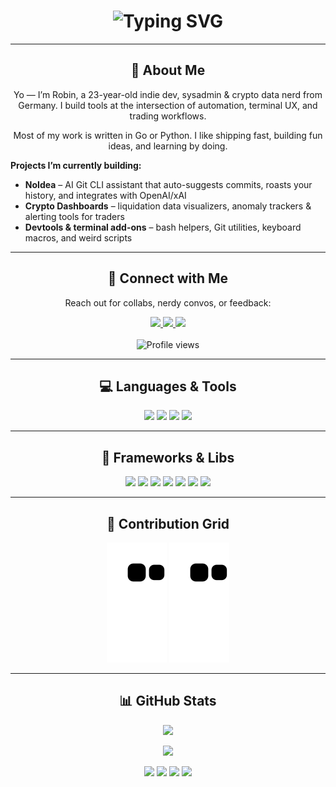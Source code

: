 <div align="center">
  <h1>
    <img src="https://readme-typing-svg.herokuapp.com?font=Fira+Code&size=28&duration=3000&pause=1000&color=33FF33&center=true&vCenter=true&width=800&lines=curl+accursedgalaxy.dev;Running+%22noidea+--dev%22...;Loading+CLI+tools%2C+dashboards%2C+vibes...;Welcome+to+my+GitHub+space." alt="Typing SVG">
  </h1>
</div>

---

<div align="center">
  <h2>🧠 About Me</h2>
</div>

<p align="center">
Yo — I’m Robin, a 23-year-old indie dev, sysadmin & crypto data nerd from Germany.  
I build tools at the intersection of automation, terminal UX, and trading workflows.
</p>

<p align="center">
Most of my work is written in Go or Python. I like shipping fast, building fun ideas, and learning by doing.
</p>

<div align="left">
  <strong>Projects I’m currently building:</strong>
</div>

<ul>
  <li><strong>NoIdea</strong> – AI Git CLI assistant that auto-suggests commits, roasts your history, and integrates with OpenAI/xAI</li>
  <li><strong>Crypto Dashboards</strong> – liquidation data visualizers, anomaly trackers & alerting tools for traders</li>
  <li><strong>Devtools & terminal add-ons</strong> – bash helpers, Git utilities, keyboard macros, and weird scripts</li>
</ul>

---

<div align="center">
  <h2>🔗 Connect with Me</h2>
  <p>Reach out for collabs, nerdy convos, or feedback:</p>
  <a href="https://de.linkedin.com/in/bohrer-robin">
    <img src="https://img.shields.io/badge/LinkedIn-0077B5?style=for-the-badge&logo=linkedin&logoColor=white"/>
  </a>
  <a href="https://github.com/accursedgalaxy">
    <img src="https://img.shields.io/badge/GitHub-171515?style=for-the-badge&logo=github&logoColor=white"/>
  </a>
  <a href="https://ko-fi.com/accursedgalaxy">
    <img src="https://img.shields.io/badge/Ko--Fi-F16061?style=for-the-badge&logo=ko-fi&logoColor=white"/>
  </a>
  <br/><br/>
  <img src="https://komarev.com/ghpvc/?username=accursedgalaxy&style=for-the-badge" alt="Profile views" />
</div>

---

<div align="center">
  <h2>💻 Languages & Tools</h2>
</div>

<p align="center">
  <img src="https://img.shields.io/badge/Python-3776AB?style=for-the-badge&logo=python&logoColor=white"/>
  <img src="https://img.shields.io/badge/Go-00ADD8?style=for-the-badge&logo=go&logoColor=white"/>
  <img src="https://img.shields.io/badge/Bash-4EAA25?style=for-the-badge&logo=gnu-bash&logoColor=white"/>
  <img src="https://img.shields.io/badge/Lua-2C2D72?style=for-the-badge&logo=lua&logoColor=white"/>
</p>

---

<div align="center">
  <h2>🧰 Frameworks & Libs</h2>
</div>

<p align="center">
  <img src="https://img.shields.io/badge/Pandas-150458?style=for-the-badge&logo=pandas&logoColor=white"/>
  <img src="https://img.shields.io/badge/CCXT-000000?style=for-the-badge&logo=ccxt&logoColor=white"/>
  <img src="https://img.shields.io/badge/TA--Lib-0057A7?style=for-the-badge&logo=python&logoColor=white"/>
  <img src="https://img.shields.io/badge/SQLAlchemy-00618F?style=for-the-badge&logo=python&logoColor=white"/>
  <img src="https://img.shields.io/badge/Cobra-00ADD8?style=for-the-badge&logo=go&logoColor=white"/>
  <img src="https://img.shields.io/badge/Viper-00ADD8?style=for-the-badge&logo=go&logoColor=white"/>
  <img src="https://img.shields.io/badge/Git-F05032?style=for-the-badge&logo=git&logoColor=white"/>
</p>

---

<div align="center">
  <h2>🧬 Contribution Grid</h2>
  <img src="https://github.com/accursedgalaxy/accursedgalaxy/blob/output/github-contribution-grid-snake.svg#gh-dark-mode-only" alt="GitHub Snake Dark"/>
  <img src="https://github.com/accursedgalaxy/accursedgalaxy/blob/output/github-contribution-grid-snake.svg#gh-light-mode-only" alt="GitHub Snake Light"/>
</div>

---

<div align="center">
  <h2>📊 GitHub Stats</h2>
</div>

<p align="center">
  <img src="https://github-profile-summary-cards.vercel.app/api/cards/profile-details?username=accursedgalaxy&theme=github_dark" />
</p>
<p align="center">
  <img src="https://github-readme-streak-stats.herokuapp.com/?user=accursedgalaxy&theme=merko" />
</p>

<p align="center">
  <img src="https://github-profile-summary-cards.vercel.app/api/cards/stats?username=accursedgalaxy&theme=github_dark" />
  <img src="https://github-profile-summary-cards.vercel.app/api/cards/productive-time?username=accursedgalaxy&theme=github_dark&utcOffset=10" />
  <img src="https://github-profile-summary-cards.vercel.app/api/cards/repos-per-language?username=accursedgalaxy&theme=github_dark" />
  <img src="https://github-profile-summary-cards.vercel.app/api/cards/most-commit-language?username=accursedgalaxy&theme=github_dark" />
</p>
